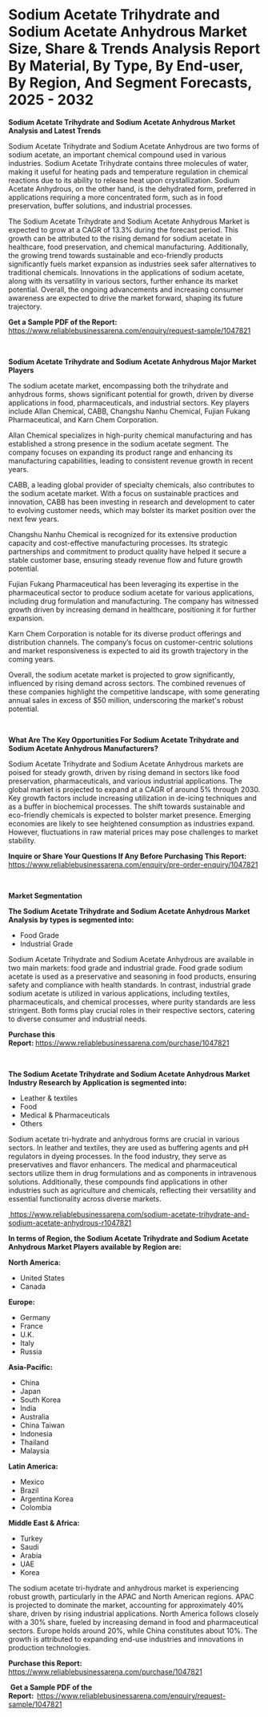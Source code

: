 <p><h1>Sodium Acetate Trihydrate and Sodium Acetate Anhydrous Market Size, Share & Trends Analysis Report By Material, By Type, By End-user, By Region, And Segment Forecasts, 2025 - 2032</h1></p><p><strong>Sodium Acetate Trihydrate and Sodium Acetate Anhydrous Market Analysis and Latest Trends</strong></p>
<p><p>Sodium Acetate Trihydrate and Sodium Acetate Anhydrous are two forms of sodium acetate, an important chemical compound used in various industries. Sodium Acetate Trihydrate contains three molecules of water, making it useful for heating pads and temperature regulation in chemical reactions due to its ability to release heat upon crystallization. Sodium Acetate Anhydrous, on the other hand, is the dehydrated form, preferred in applications requiring a more concentrated form, such as in food preservation, buffer solutions, and industrial processes.</p><p>The Sodium Acetate Trihydrate and Sodium Acetate Anhydrous Market is expected to grow at a CAGR of 13.3% during the forecast period. This growth can be attributed to the rising demand for sodium acetate in healthcare, food preservation, and chemical manufacturing. Additionally, the growing trend towards sustainable and eco-friendly products significantly fuels market expansion as industries seek safer alternatives to traditional chemicals. Innovations in the applications of sodium acetate, along with its versatility in various sectors, further enhance its market potential. Overall, the ongoing advancements and increasing consumer awareness are expected to drive the market forward, shaping its future trajectory.</p></p>
<p><strong>Get a Sample PDF of the Report:&nbsp;</strong> <a href="https://www.reliablebusinessarena.com/enquiry/request-sample/1047821?utm_campaign=1871&utm_medium=2&utm_source=Github&utm_content=ia&utm_term=18042025&utm_id=sodium-acetate-trihydrate-and-sodium-acetate-anhydrous">https://www.reliablebusinessarena.com/enquiry/request-sample/1047821</a></p>
<p>&nbsp;</p>
<p><strong>Sodium Acetate Trihydrate and Sodium Acetate Anhydrous Major Market Players</strong></p>
<p><p>The sodium acetate market, encompassing both the trihydrate and anhydrous forms, shows significant potential for growth, driven by diverse applications in food, pharmaceuticals, and industrial sectors. Key players include Allan Chemical, CABB, Changshu Nanhu Chemical, Fujian Fukang Pharmaceutical, and Karn Chem Corporation.</p><p>Allan Chemical specializes in high-purity chemical manufacturing and has established a strong presence in the sodium acetate segment. The company focuses on expanding its product range and enhancing its manufacturing capabilities, leading to consistent revenue growth in recent years.</p><p>CABB, a leading global provider of specialty chemicals, also contributes to the sodium acetate market. With a focus on sustainable practices and innovation, CABB has been investing in research and development to cater to evolving customer needs, which may bolster its market position over the next few years.</p><p>Changshu Nanhu Chemical is recognized for its extensive production capacity and cost-effective manufacturing processes. Its strategic partnerships and commitment to product quality have helped it secure a stable customer base, ensuring steady revenue flow and future growth potential.</p><p>Fujian Fukang Pharmaceutical has been leveraging its expertise in the pharmaceutical sector to produce sodium acetate for various applications, including drug formulation and manufacturing. The company has witnessed growth driven by increasing demand in healthcare, positioning it for further expansion.</p><p>Karn Chem Corporation is notable for its diverse product offerings and distribution channels. The company’s focus on customer-centric solutions and market responsiveness is expected to aid its growth trajectory in the coming years.</p><p>Overall, the sodium acetate market is projected to grow significantly, influenced by rising demand across sectors. The combined revenues of these companies highlight the competitive landscape, with some generating annual sales in excess of $50 million, underscoring the market's robust potential.</p></p>
<p>&nbsp;</p>
<p><strong>What Are The Key Opportunities For Sodium Acetate Trihydrate and Sodium Acetate Anhydrous Manufacturers?</strong></p>
<p><p>Sodium Acetate Trihydrate and Sodium Acetate Anhydrous markets are poised for steady growth, driven by rising demand in sectors like food preservation, pharmaceuticals, and various industrial applications. The global market is projected to expand at a CAGR of around 5% through 2030. Key growth factors include increasing utilization in de-icing techniques and as a buffer in biochemical processes. The shift towards sustainable and eco-friendly chemicals is expected to bolster market presence. Emerging economies are likely to see heightened consumption as industries expand. However, fluctuations in raw material prices may pose challenges to market stability.</p></p>
<p><strong>Inquire or Share Your Questions If Any Before Purchasing This Report:</strong> <a href="https://www.reliablebusinessarena.com/enquiry/pre-order-enquiry/1047821?utm_campaign=1871&utm_medium=2&utm_source=Github&utm_content=ia&utm_term=18042025&utm_id=sodium-acetate-trihydrate-and-sodium-acetate-anhydrous">https://www.reliablebusinessarena.com/enquiry/pre-order-enquiry/1047821</a></p>
<p>&nbsp;</p>
<p><strong>Market Segmentation</strong></p>
<p><strong>The Sodium Acetate Trihydrate and Sodium Acetate Anhydrous Market Analysis by types is segmented into:</strong></p>
<p><ul><li>Food Grade</li><li>Industrial Grade</li></ul></p>
<p><p>Sodium Acetate Trihydrate and Sodium Acetate Anhydrous are available in two main markets: food grade and industrial grade. Food grade sodium acetate is used as a preservative and seasoning in food products, ensuring safety and compliance with health standards. In contrast, industrial grade sodium acetate is utilized in various applications, including textiles, pharmaceuticals, and chemical processes, where purity standards are less stringent. Both forms play crucial roles in their respective sectors, catering to diverse consumer and industrial needs.</p></p>
<p><strong>Purchase this Report:&nbsp;</strong><a href="https://www.reliablebusinessarena.com/purchase/1047821?utm_campaign=1871&utm_medium=2&utm_source=Github&utm_content=ia&utm_term=18042025&utm_id=sodium-acetate-trihydrate-and-sodium-acetate-anhydrous">https://www.reliablebusinessarena.com/purchase/1047821</a></p>
<p>&nbsp;</p>
<p><strong>The Sodium Acetate Trihydrate and Sodium Acetate Anhydrous Market Industry Research by Application is segmented into:</strong></p>
<p><ul><li>Leather & textiles</li><li>Food</li><li>Medical & Pharmaceuticals</li><li>Others</li></ul></p>
<p><p>Sodium acetate tri-hydrate and anhydrous forms are crucial in various sectors. In leather and textiles, they are used as buffering agents and pH regulators in dyeing processes. In the food industry, they serve as preservatives and flavor enhancers. The medical and pharmaceutical sectors utilize them in drug formulations and as components in intravenous solutions. Additionally, these compounds find applications in other industries such as agriculture and chemicals, reflecting their versatility and essential functionality across diverse markets.</p></p>
<p><a href="https://www.reliablebusinessarena.com/sodium-acetate-trihydrate-and-sodium-acetate-anhydrous-r1047821?utm_campaign=1871&utm_medium=2&utm_source=Github&utm_content=ia&utm_term=18042025&utm_id=sodium-acetate-trihydrate-and-sodium-acetate-anhydrous">&nbsp;https://www.reliablebusinessarena.com/sodium-acetate-trihydrate-and-sodium-acetate-anhydrous-r1047821</a></p>
<p><strong>In terms of Region, the Sodium Acetate Trihydrate and Sodium Acetate Anhydrous Market Players available by Region are:</strong></p>
<p>
    <p> <strong> North America: </strong>
        <ul>
            <li>United States</li>
            <li>Canada</li>
        </ul>
        </p> 
    <p> <strong> Europe: </strong>
        <ul>
            <li>Germany</li>
            <li>France</li>
            <li>U.K.</li>
            <li>Italy</li>
            <li>Russia</li>
        </ul>
        </p> 
    <p> <strong> Asia-Pacific: </strong>
        <ul>
            <li>China</li>
            <li>Japan</li>
            <li>South Korea</li>
            <li>India</li>
            <li>Australia</li>
            <li>China Taiwan</li>
            <li>Indonesia</li>
            <li>Thailand</li>
            <li>Malaysia</li>
        </ul>
        </p> 
    <p> <strong> Latin America: </strong>
        <ul>
            <li>Mexico</li>
            <li>Brazil</li>
            <li>Argentina Korea</li>
            <li>Colombia</li>
        </ul>
        </p> 
    <p> <strong> Middle East & Africa: </strong>
        <ul>
            <li>Turkey</li>
            <li>Saudi</li>
            <li>Arabia</li>
            <li>UAE</li>
            <li>Korea</li>
        </ul>
    </p>
    </p>
<p><p>The sodium acetate tri-hydrate and anhydrous market is experiencing robust growth, particularly in the APAC and North American regions. APAC is projected to dominate the market, accounting for approximately 40% share, driven by rising industrial applications. North America follows closely with a 30% share, fueled by increasing demand in food and pharmaceutical sectors. Europe holds around 20%, while China constitutes about 10%. The growth is attributed to expanding end-use industries and innovations in production technologies.</p></p>
<p><strong>Purchase this Report: </strong><a href="https://www.reliablebusinessarena.com/purchase/1047821?utm_campaign=1871&utm_medium=2&utm_source=Github&utm_content=ia&utm_term=18042025&utm_id=sodium-acetate-trihydrate-and-sodium-acetate-anhydrous">https://www.reliablebusinessarena.com/purchase/1047821</a></p>
<p>&nbsp;<strong>Get a Sample PDF of the Report:&nbsp;&nbsp;</strong><a href="https://www.reliablebusinessarena.com/enquiry/request-sample/1047821?utm_campaign=1871&utm_medium=2&utm_source=Github&utm_content=ia&utm_term=18042025&utm_id=sodium-acetate-trihydrate-and-sodium-acetate-anhydrous">https://www.reliablebusinessarena.com/enquiry/request-sample/1047821</a></p>
<p><strong></strong></p>
<p><p></p><p></p><p></p></p>